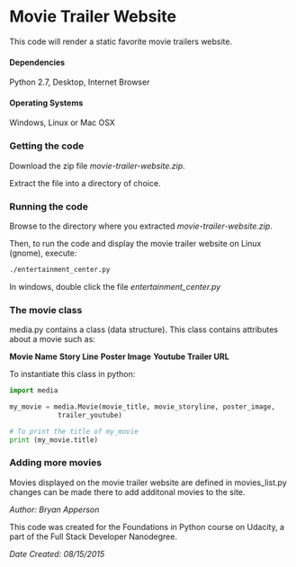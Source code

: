 # Movie Trailer Website

This code will render a static favorite movie trailers website.

#### Dependencies

Python 2.7, Desktop, Internet Browser

#### Operating Systems

Windows, Linux or Mac OSX

### Getting the code

Download the zip file *movie-trailer-website.zip*.

Extract the file into a directory of choice.

### Running the code

Browse to the directory where you extracted *movie-trailer-website.zip*.

Then, to run the code and display the movie trailer website on Linux (gnome), execute:

```bash
./entertainment_center.py
```

In windows, double click the file *entertainment_center.py*

### The movie class

media.py contains a class (data structure). This class contains attributes about a movie such as:

**Movie Name**
**Story Line**
**Poster Image**
**Youtube Trailer URL**

To instantiate this class in python:
```python
import media

my_movie = media.Movie(movie_title, movie_storyline, poster_image,
            trailer_youtube)

# To print the title of my_movie
print (my_movie.title)
```

### Adding more movies

Movies displayed on the movie trailer website are defined in movies_list.py changes can be made there to add additonal movies to the site.

*Author: Bryan Apperson*

This code was created for the Foundations in Python course on Udacity, a part of the Full Stack Developer Nanodegree.

*Date Created: 08/15/2015*
